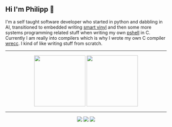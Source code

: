 ## Hi I'm Philipp 👋

I'm a self taught software developer who started in python and dabbling in AI, transitioned to embedded writing [smart vinyl](https://github.com/PhilippRados/Smart_Vinyl) and then some more systems programming related stuff when writing my own [pshell](https://github.com/PhilippRados/PShell) in C. Currently I am really into compilers which is why I wrote my own C compiler [wrecc](https://github.com/PhilippRados/wrecc). I kind of like writing stuff from scratch.

---
<p align="center">
  <img src="https://github-readme-stats.vercel.app/api?username=PhilippRados&show_icons=true&theme=dark" height="160">
  <img src="https://github-readme-streak-stats.herokuapp.com?user=PhilippRados&theme=dark&hide_border=false" height="160">
</p>

---
<p align="center">
  <img src="https://img.shields.io/badge/rust-%23000000.svg?style=for-the-badge&logo=rust&logoColor=white">
  <img src="https://img.shields.io/badge/c-%2300599C.svg?style=for-the-badge&logo=c&logoColor=white">
  <img src="https://img.shields.io/badge/python-3670A0?style=for-the-badge&logo=python&logoColor=white">
</p>
